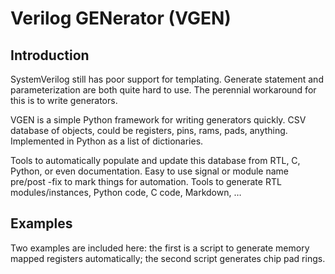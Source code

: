 # Verilog GENerator (VGEN)

## Introduction

SystemVerilog still has poor support for templating.
Generate statement and parameterization are both quite hard to use.
The perennial workaround for this is to write generators.

VGEN is a simple Python framework for writing generators quickly.
CSV database of objects, could be registers, pins, rams, pads, anything.
Implemented in Python as a list of dictionaries.

Tools to automatically populate and update this database from RTL, C, Python, or even documentation.
Easy to use signal or module name pre/post -fix to mark things for automation.
Tools to generate RTL modules/instances, Python code, C code, Markdown, …

## Examples

Two examples are included here: the first is a script to generate memory mapped registers automatically; the second script generates chip pad rings.

